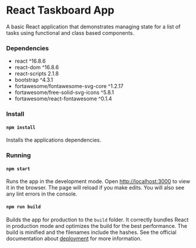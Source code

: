 # React Taskboard App

A basic React application that demonstrates managing state for a list of tasks using functional and class based components.

### Dependencies

- react ^16.8.6
- react-dom ^16.8.6
- react-scripts 2.1.8
- bootstrap ^4.3.1
- fortawesome/fontawesome-svg-core ^1.2.17
- fortawesome/free-solid-svg-icons ^5.8.1
- fortawesome/react-fontawesome ^0.1.4

### Install

#### `npm install`

Installs the applications dependencies.

### Running

#### `npm start`

Runs the app in the development mode. Open [http://localhost:3000](http://localhost:3000) to view it in the browser. The page will reload if you make edits. You will also see any lint errors in the console.

#### `npm run build`

Builds the app for production to the `build` folder. It correctly bundles React in production mode and optimizes the build for the best performance. The build is minified and the filenames include the hashes. See the official documentation about [deployment](https://facebook.github.io/create-react-app/docs/deployment) for more information.

